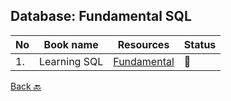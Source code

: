 ## Database: Fundamental SQL

|No|Book name|Resources|Status|
|--|---------|---------|------|
|1.| Learning SQL | [Fundamental](https://github.com/Urunov/Interview-Preparation-WAY/tree/master/Books/Database/1.Learning-SQL)|📘|

[Back 🔙](https://github.com/Urunov/Interview-Preparation-WAY)
